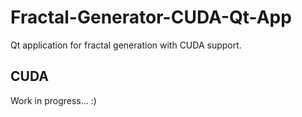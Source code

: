 # Fractal-Generator-CUDA-Qt-App
Qt application for fractal generation with CUDA support.

## CUDA
Work in progress... :)
